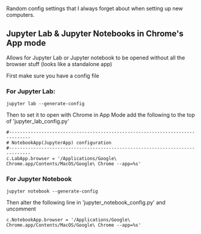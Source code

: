###
Random config settings that I always forget about when setting up new computers.

## Jupyter Lab & Jupyter Notebooks in Chrome's App mode
Allows for Jupyter Lab or Jupyter notebook to be opened without all the browser stuff (looks like a standalone app)

First make sure you have a config file

### For Jupyter Lab:
```
jupyter lab --generate-config
```
Then to set it to open with Chrome in App Mode add the following to the top of 'jupyter_lab_config.py'
```
#------------------------------------------------------------------------------
# NotebookApp(JupyterApp) configuration
#------------------------------------------------------------------------------
c.LabApp.browser = '/Applications/Google\ Chrome.app/Contents/MacOS/Google\ Chrome --app=%s'
```
### For Jupyter Notebook
```
jupyter notebook --generate-config
```
Then alter the following line in 'jupyter_notebook_config.py' and uncomment
```
c.NotebookApp.browser = '/Applications/Google\ Chrome.app/Contents/MacOS/Google\ Chrome --app=%s'
```
